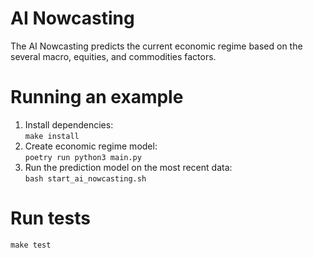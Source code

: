 # AI Nowcasting
The AI Nowcasting predicts the current economic regime based on the several macro, equities, and commodities factors.
# Running an example
1. Install dependencies:  
`make install`
2. Create economic regime model:  
`poetry run python3 main.py`
3. Run the prediction model on the most recent data:  
`bash start_ai_nowcasting.sh` 
# Run tests
`make test`